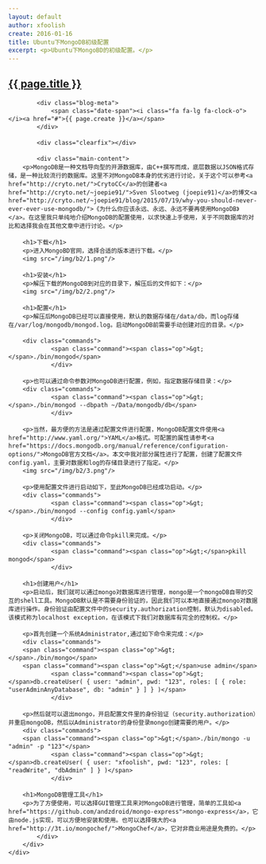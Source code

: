 ```yaml
---
layout: default
author: xfoolish
create: 2016-01-16
title: Ubuntu下MongoDB初级配置
excerpt: <p>Ubuntu下MongoBD的初级配置。</p>
---
```


<div class="blog-wrapper wrapper">
	<div class="blog">
		<div class="blog-content">
			<h2 class="blog-header"><a href="#">{{ page.title }}</a></h2>

			<div class="blog-meta">
				<span class="date-span"><i class="fa fa-lg fa-clock-o"></i><a href="#">{{ page.create }}</a></span>
			</div>

			<div class="clearfix"></div>

			<div class="main-content">
        <p>MongoDB是一种文档导向型的开源数据库，由C++撰写而成，底层数据以JSON格式存储，是一种比较流行的数据库。这里不对MongoDB本身的优劣进行讨论，关于这个可以参考<a href="http://cryto.net/">CrytoCC</a>的创建者<a href="http://cryto.net/~joepie91/">Sven Slootweg (joepie91)</a>的博文<a href="http://cryto.net/~joepie91/blog/2015/07/19/why-you-should-never-ever-ever-use-mongodb/">《为什么你应该永远、永远、永远不要再使用MongoDB》</a>。在这里我只单纯地介绍MongoDB的配置使用，以求快速上手使用，关于不同数据库的对比和选择我会在其他文章中进行讨论。</p>

        <h1>下载</h1>
        <p>进入MongoBD官网，选择合适的版本进行下载。</p>
        <img src="/img/b2/1.png"/>

        <h1>安装</h1>
        <p>解压下载的MongoDB到对应的目录下，解压后的文件如下：</p>
        <img src="/img/b2/2.png"/>

        <h1>配置</h1>
        <p>解压后MongoDB已经可以直接使用，默认的数据存储在/data/db，而log存储在/var/log/mongodb/mongod.log。启动MongoDB前需要手动创建对应的目录。</p>

        <div class="commands">
				<span class="command"><span class="op">&gt;</span>./bin/mongod</span>
				</div>

        <p>也可以通过命令参数对MongoDB进行配置，例如，指定数据存储目录：</p>
        <div class="commands">
				<span class="command"><span class="op">&gt;</span>./bin/mongod --dbpath ~/Data/mongodb/db</span>
				</div>

        <p>当然，最方便的方法是通过配置文件进行配置，MongoDB配置文件使用<a href="http://www.yaml.org/">YAML</a>格式。可配置的属性请参考<a href="https://docs.mongodb.org/manual/reference/configuration-options/">MongoDB官方文档</a>。本文中我对部分属性进行了配置，创建了配置文件config.yaml，主要对数据和log的存储目录进行了指定。</p>
        <img src="/img/b2/3.png"/>

        <p>使用配置文件进行启动如下，至此MongoDB已经成功启动。</p>
        <div class="commands">
				<span class="command"><span class="op">&gt;</span>./bin/mongod --config config.yaml</span>
				</div>

        <p>关闭MongoDB，可以通过命令pkill来完成。</p>
        <div class="commands">
				<span class="command"><span class="op">&gt;</span>pkill mongod</span>
				</div>

        <h1>创建用户</h1>
        <p>启动后，我们就可以通过mongo对数据库进行管理，mongo是一个mongoDB自带的交互的shell工具。MongoDB默认是不需要身份验证的，因此我们可以本地直接通过mongo对数据库进行操作。身份验证由配置文件中的security.authorization控制，默认为disabled。该模式称为localhost exception，在该模式下我们对数据库有完全的控制权。</p>

        <p>首先创建一个系统Administrator,通过如下命令来完成：</p>
        <div class="commands">
        <span class="command"><span class="op">&gt;</span>./bin/mongo</span>
        <span class="command"><span class="op">&gt;</span>use admin</span>
				<span class="command"><span class="op">&gt;</span>db.createUser( { user: "admin", pwd: "123", roles: [ { role: "userAdminAnyDatabase", db: "admin" } ] } )</span>
				</div>

        <p>然后就可以退出mongo，开启配置文件里的身份验证（security.authorization）并重启mongoDB，然后以Administrator的身份登录mongo创建需要的用户。</p>
        <div class="commands">
        <span class="command"><span class="op">&gt;</span>./bin/mongo -u "admin" -p "123"</span>
				<span class="command"><span class="op">&gt;</span>db.createUser( { user: "xfoolish", pwd: "123", roles: [ "readWrite", "dbAdmin" ] } )</span>
				</div>

        <h1>MongoDB管理工具</h1>
        <p>为了方便使用，可以选择GUI管理工具来对MongoDB进行管理，简单的工具如<a href="https://github.com/andzdroid/mongo-express">mongo-express</a>，它由node.js实现，可以方便地安装和使用。也可以选择强大的<a href="http://3t.io/mongochef/">MongoChef</a>，它对非商业用途是免费的。</p>
			</div>
		</div>
	</div>
</div>
